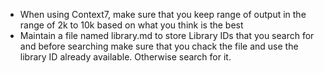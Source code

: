 - When using Context7, make sure that you keep range of output in the range of 2k to 10k based on what you think is the best
- Maintain a file named library.md to store Library IDs that you search for and before searching make sure that you chack the file and use the library ID already available. Otherwise search for it.

